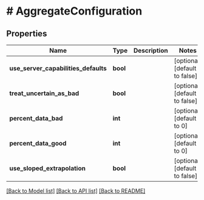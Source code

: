 # # AggregateConfiguration

## Properties

Name | Type | Description | Notes
------------ | ------------- | ------------- | -------------
**use_server_capabilities_defaults** | **bool** |  | [optional] [default to false]
**treat_uncertain_as_bad** | **bool** |  | [optional] [default to false]
**percent_data_bad** | **int** |  | [optional] [default to 0]
**percent_data_good** | **int** |  | [optional] [default to 0]
**use_sloped_extrapolation** | **bool** |  | [optional] [default to false]

[[Back to Model list]](../../README.md#models) [[Back to API list]](../../README.md#endpoints) [[Back to README]](../../README.md)
